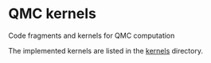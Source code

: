 # QMC kernels
Code fragments and kernels for QMC computation

The implemented kernels are listed in the [kernels](kernels/README.md) directory.
